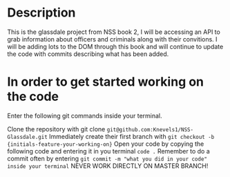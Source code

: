 # Description
This is the glassdale project from NSS book 2, I will be accessing an API to grab information about officers and criminals along with their convitions. I will be adding lots to the DOM through this book and will continue to update the code with commits describing what has been added.

# In order to get started working on the code

Enter the following git commands inside your terminal.

Clone the repository with git clone `git@github.com:Knevels1/NSS-Glassdale.git`
Immediately create their first branch with `git checkout -b {initials-feature-your-working-on}`
Open your code by copying the following code and entering it in you terminal `code .`
Remember to do a commit often by entering `git commit -m "what you did in your code" inside your terminal`
NEVER WORK DIRECTLY ON MASTER BRANCH!

